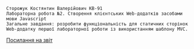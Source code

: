 ```no-highlight
Сторожук Костянтин Валерійович КВ-91
Лабораторна робота №2. Створення клієнтських Web-додатків засобами мови Javascript
Загальне завдання: розробити функціональність для статичних сторінок Web-додатку першої лабораторної роботи із використанням шаблону MVC.
```

[Посилання на звіт](https://docs.google.com/document/d/1ZbKWHPxKCgGU0jJhpG-F-2jKsQxr4JwfpFQ_U7jyj0I/edit?usp=sharing)
